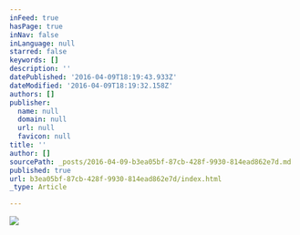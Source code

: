 ```yaml
---
inFeed: true
hasPage: true
inNav: false
inLanguage: null
starred: false
keywords: []
description: ''
datePublished: '2016-04-09T18:19:43.933Z'
dateModified: '2016-04-09T18:19:32.158Z'
authors: []
publisher:
  name: null
  domain: null
  url: null
  favicon: null
title: ''
author: []
sourcePath: _posts/2016-04-09-b3ea05bf-87cb-428f-9930-814ead862e7d.md
published: true
url: b3ea05bf-87cb-428f-9930-814ead862e7d/index.html
_type: Article

---
```

![](https://the-grid-user-content.s3-us-west-2.amazonaws.com/93325369-b9dc-4769-a92a-37e39e093213.jpg)
